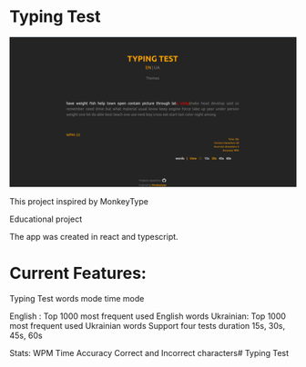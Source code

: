 # Typing Test

![alt text](image.png)

This project inspired by MonkeyType

Educational project

The app was created in react and typescript.

# Current Features:

Typing Test
words mode
time mode

English : Top 1000 most frequent used English words
Ukrainian: Top 1000 most frequent used Ukrainian words
Support four tests duration 15s, 30s, 45s, 60s

Stats:
WPM
Time
Accuracy
Correct and Incorrect characters# Typing Test
